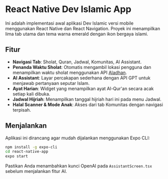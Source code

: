 # React Native Dev Islamic App

Ini adalah implementasi awal aplikasi Dev Islamic versi mobile menggunakan React Native dan React Navigation. Proyek ini menampilkan lima tab utama dan tema warna emerald dengan ikon bergaya islami.

## Fitur

- **Navigasi Tab**: Sholat, Quran, Jadwal, Komunitas, AI Assistant.
- **Penanda Waktu Sholat**: Otomatis mengambil lokasi pengguna dan menampilkan waktu sholat menggunakan API [Aladhan](https://aladhan.com/prayer-times-api).
- **AI Assistant**: Layar percakapan sederhana dengan API GPT untuk menjawab pertanyaan seputar Islam.
- **Ayat Harian**: Widget yang menampilkan ayat Al-Qur'an secara acak setiap kali dibuka.
- **Jadwal Hijriah**: Menampilkan tanggal hijriah hari ini pada menu Jadwal.
- **Halal Scanner & Mode Anak**: Akses dari tab Komunitas dengan navigasi terpisah.

## Menjalankan

Aplikasi ini dirancang agar mudah dijalankan menggunakan Expo CLI:

```bash
npm install -g expo-cli
cd react-native-app
expo start
```

Pastikan Anda menambahkan kunci OpenAI pada `AssistantScreen.tsx` sebelum menjalankan fitur AI.
